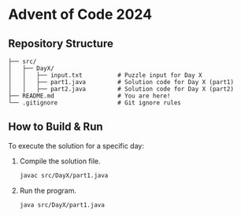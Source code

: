 # Advent of Code 2024
## Repository Structure 
```plaintext  
├── src/  
│   ├── DayX/  
│   │   ├── input.txt          # Puzzle input for Day X  
│   │   ├── part1.java         # Solution code for Day X (part1)
│   │   ├── part2.java         # Solution code for Day X (part2)  
├── README.md                  # You are here!
└── .gitignore                 # Git ignore rules  
```  

## How to Build & Run
To execute the solution for a specific day:  
1. Compile the solution file.  
   ```bash  
   javac src/DayX/part1.java  
   ```  
2. Run the program.  
   ```bash  
   java src/DayX/part1.java  
   ```  
